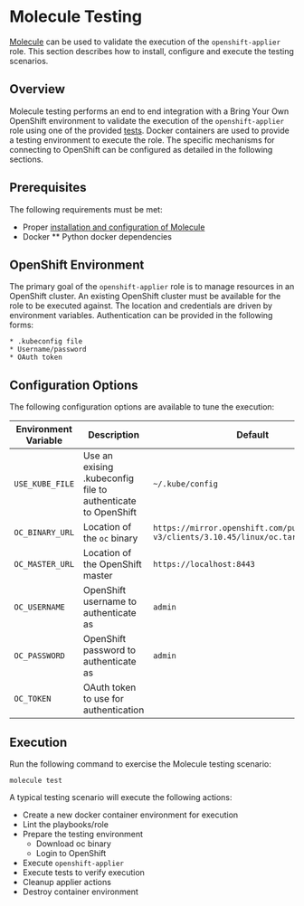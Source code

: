 # Molecule Testing

[Molecule](https://molecule.readthedocs.io) can be used to validate the execution of the `openshift-applier` role. This section describes how to install, configure and execute the testing scenarios.

## Overview

Molecule testing performs an end to end integration with a Bring Your Own OpenShift environment to validate the execution of the `openshift-applier` role using one of the provided [tests](../tests). Docker containers are used to provide a testing environment to execute the role. The specific mechanisms for connecting to OpenShift can be configured as detailed in the following sections.

## Prerequisites

The following requirements must be met:

* Proper [installation and configuration of Molecule](https://molecule.readthedocs.io/en/latest/installation.html)
* Docker
** Python docker dependencies

## OpenShift Environment

The primary goal of the `openshift-applier` role is to manage resources in an OpenShift cluster. An existing OpenShift cluster must be available for the role to be executed against. The location and credentials are driven by environment variables. Authentication can be provided in the following forms:

    * .kubeconfig file
    * Username/password
    * OAuth token

## Configuration Options

The following configuration options are available to tune the execution:

| Environment Variable | Description | Default  | 
| ---------------------| ----------- | -------- |
| `USE_KUBE_FILE` | Use an exising .kubeconfig file to authenticate to OpenShift | `~/.kube/config` |
| `OC_BINARY_URL` | Location of the `oc` binary | `https://mirror.openshift.com/pub/openshift-v3/clients/3.10.45/linux/oc.tar.gz` |
| `OC_MASTER_URL` | Location of the OpenShift master | `https://localhost:8443` |
| `OC_USERNAME` | OpenShift username to authenticate as | `admin` |
| `OC_PASSWORD` | OpenShift password to authenticate as | `admin` |
| `OC_TOKEN` | OAuth token to use for authentication | |

## Execution

Run the following command to exercise the Molecule testing scenario:

```
molecule test
```

A typical testing scenario will execute the following actions:

* Create a new docker container environment for execution
* Lint the playbooks/role
* Prepare the testing environment
    * Download oc binary
    * Login to OpenShift
* Execute `openshift-applier`
* Execute tests to verify execution
* Cleanup applier actions
* Destroy container environment